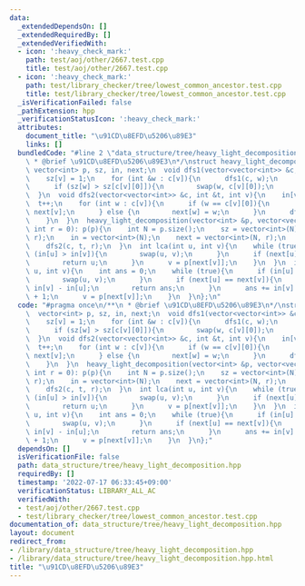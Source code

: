 ```yaml
---
data:
  _extendedDependsOn: []
  _extendedRequiredBy: []
  _extendedVerifiedWith:
  - icon: ':heavy_check_mark:'
    path: test/aoj/other/2667.test.cpp
    title: test/aoj/other/2667.test.cpp
  - icon: ':heavy_check_mark:'
    path: test/library_checker/tree/lowest_common_ancestor.test.cpp
    title: test/library_checker/tree/lowest_common_ancestor.test.cpp
  _isVerificationFailed: false
  _pathExtension: hpp
  _verificationStatusIcon: ':heavy_check_mark:'
  attributes:
    document_title: "\u91CD\u8EFD\u5206\u89E3"
    links: []
  bundledCode: "#line 2 \"data_structure/tree/heavy_light_decomposition.hpp\"\n/**\n\
    \ * @brief \u91CD\u8EFD\u5206\u89E3\n*/\nstruct heavy_light_decomposition{\n \
    \ vector<int> p, sz, in, next;\n  void dfs1(vector<vector<int>> &c, int v){\n\
    \    sz[v] = 1;\n    for (int &w : c[v]){\n      dfs1(c, w);\n      sz[v] += sz[w];\n\
    \      if (sz[w] > sz[c[v][0]]){\n        swap(w, c[v][0]);\n      }\n    }\n\
    \  }\n  void dfs2(vector<vector<int>> &c, int &t, int v){\n    in[v] = t;\n  \
    \  t++;\n    for (int w : c[v]){\n      if (w == c[v][0]){\n        next[w] =\
    \ next[v];\n      } else {\n        next[w] = w;\n      }\n      dfs2(c, t, w);\n\
    \    }\n  }\n  heavy_light_decomposition(vector<int> &p, vector<vector<int>> &c,\
    \ int r = 0): p(p){\n    int N = p.size();\n    sz = vector<int>(N);\n    dfs1(c,\
    \ r);\n    in = vector<int>(N);\n    next = vector<int>(N, r);\n    int t = 0;\n\
    \    dfs2(c, t, r);\n  }\n  int lca(int u, int v){\n    while (true){\n      if\
    \ (in[u] > in[v]){\n        swap(u, v);\n      }\n      if (next[u] == next[v]){\n\
    \        return u;\n      }\n      v = p[next[v]];\n    }\n  }\n  int dist(int\
    \ u, int v){\n    int ans = 0;\n    while (true){\n      if (in[u] > in[v]){\n\
    \        swap(u, v);\n      }\n      if (next[u] == next[v]){\n        ans +=\
    \ in[v] - in[u];\n        return ans;\n      }\n      ans += in[v] - in[next[v]]\
    \ + 1;\n      v = p[next[v]];\n    }\n  }\n};\n"
  code: "#pragma once\n/**\n * @brief \u91CD\u8EFD\u5206\u89E3\n*/\nstruct heavy_light_decomposition{\n\
    \  vector<int> p, sz, in, next;\n  void dfs1(vector<vector<int>> &c, int v){\n\
    \    sz[v] = 1;\n    for (int &w : c[v]){\n      dfs1(c, w);\n      sz[v] += sz[w];\n\
    \      if (sz[w] > sz[c[v][0]]){\n        swap(w, c[v][0]);\n      }\n    }\n\
    \  }\n  void dfs2(vector<vector<int>> &c, int &t, int v){\n    in[v] = t;\n  \
    \  t++;\n    for (int w : c[v]){\n      if (w == c[v][0]){\n        next[w] =\
    \ next[v];\n      } else {\n        next[w] = w;\n      }\n      dfs2(c, t, w);\n\
    \    }\n  }\n  heavy_light_decomposition(vector<int> &p, vector<vector<int>> &c,\
    \ int r = 0): p(p){\n    int N = p.size();\n    sz = vector<int>(N);\n    dfs1(c,\
    \ r);\n    in = vector<int>(N);\n    next = vector<int>(N, r);\n    int t = 0;\n\
    \    dfs2(c, t, r);\n  }\n  int lca(int u, int v){\n    while (true){\n      if\
    \ (in[u] > in[v]){\n        swap(u, v);\n      }\n      if (next[u] == next[v]){\n\
    \        return u;\n      }\n      v = p[next[v]];\n    }\n  }\n  int dist(int\
    \ u, int v){\n    int ans = 0;\n    while (true){\n      if (in[u] > in[v]){\n\
    \        swap(u, v);\n      }\n      if (next[u] == next[v]){\n        ans +=\
    \ in[v] - in[u];\n        return ans;\n      }\n      ans += in[v] - in[next[v]]\
    \ + 1;\n      v = p[next[v]];\n    }\n  }\n};"
  dependsOn: []
  isVerificationFile: false
  path: data_structure/tree/heavy_light_decomposition.hpp
  requiredBy: []
  timestamp: '2022-07-17 06:33:45+09:00'
  verificationStatus: LIBRARY_ALL_AC
  verifiedWith:
  - test/aoj/other/2667.test.cpp
  - test/library_checker/tree/lowest_common_ancestor.test.cpp
documentation_of: data_structure/tree/heavy_light_decomposition.hpp
layout: document
redirect_from:
- /library/data_structure/tree/heavy_light_decomposition.hpp
- /library/data_structure/tree/heavy_light_decomposition.hpp.html
title: "\u91CD\u8EFD\u5206\u89E3"
---
```

